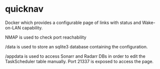# quicknav
Docker which provides a configurable page of links with status and Wake-on-LAN capability.

NMAP is used to check port reachability

/data is used to store an sqlite3 database containing the configuration.

/appdata is used to access Sonarr and Radarr DBs in order to edit the TaskScheduler table manually.
Port 21337 is exposed to access the page.
